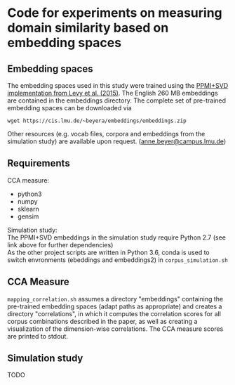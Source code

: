 # Code for experiments on measuring domain similarity based on embedding spaces

## Embedding spaces
The embedding spaces used in this study were trained using the [PPMI+SVD implementation from Levy et al. (2015)](
https://bitbucket.org/omerlevy/hyperwords/src/f5a01ea3e44c/). The English 260 MB embeddings are contained in the embeddings directory. The complete set of pre-trained embedding spaces can be downloaded via
```
wget https://cis.lmu.de/~beyera/embeddings/embeddings.zip
```

Other resources (e.g. vocab files, corpora and embeddings from the simulation study) are available upon request. (anne.beyer@campus.lmu.de)

## Requirements
CCA measure: </br>
  - python3 </br>
  - numpy </br>
  - sklearn </br>
  - gensim </br>
 
Simulation study: </br>
The PPMI+SVD embeddings in the simulation study require Python 2.7 (see link above for further dependencies)</br>
As the other project scripts are written in Python 3.6, conda is used to switch envronments (ebeddings and embeddings2) in ```corpus_simulation.sh```

## CCA Measure
```mapping_correlation.sh``` assumes a directory "embeddings" containing the pre-trained embedding spaces (adapt paths as appropriate) and creates a directory "correlations", in which it computes the correlation scores for all corpus combinations described in the paper, as well as creating a visualization of the dimension-wise correlations. The CCA measure scores are printed to stdout.

## Simulation study
TODO
